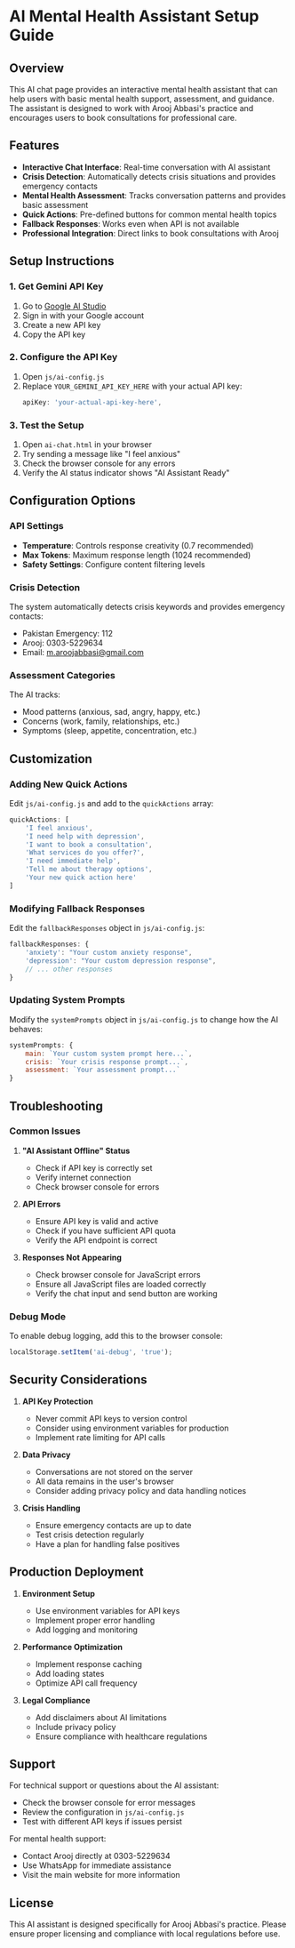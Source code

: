# AI Mental Health Assistant Setup Guide

## Overview
This AI chat page provides an interactive mental health assistant that can help users with basic mental health support, assessment, and guidance. The assistant is designed to work with Arooj Abbasi's practice and encourages users to book consultations for professional care.

## Features
- **Interactive Chat Interface**: Real-time conversation with AI assistant
- **Crisis Detection**: Automatically detects crisis situations and provides emergency contacts
- **Mental Health Assessment**: Tracks conversation patterns and provides basic assessment
- **Quick Actions**: Pre-defined buttons for common mental health topics
- **Fallback Responses**: Works even when API is not available
- **Professional Integration**: Direct links to book consultations with Arooj

## Setup Instructions

### 1. Get Gemini API Key
1. Go to [Google AI Studio](https://makersuite.google.com/app/apikey)
2. Sign in with your Google account
3. Create a new API key
4. Copy the API key

### 2. Configure the API Key
1. Open `js/ai-config.js`
2. Replace `YOUR_GEMINI_API_KEY_HERE` with your actual API key:
   ```javascript
   apiKey: 'your-actual-api-key-here',
   ```

### 3. Test the Setup
1. Open `ai-chat.html` in your browser
2. Try sending a message like "I feel anxious"
3. Check the browser console for any errors
4. Verify the AI status indicator shows "AI Assistant Ready"

## Configuration Options

### API Settings
- **Temperature**: Controls response creativity (0.7 recommended)
- **Max Tokens**: Maximum response length (1024 recommended)
- **Safety Settings**: Configure content filtering levels

### Crisis Detection
The system automatically detects crisis keywords and provides emergency contacts:
- Pakistan Emergency: 112
- Arooj: 0303-5229634
- Email: m.aroojabbasi@gmail.com

### Assessment Categories
The AI tracks:
- Mood patterns (anxious, sad, angry, happy, etc.)
- Concerns (work, family, relationships, etc.)
- Symptoms (sleep, appetite, concentration, etc.)

## Customization

### Adding New Quick Actions
Edit `js/ai-config.js` and add to the `quickActions` array:
```javascript
quickActions: [
    'I feel anxious',
    'I need help with depression',
    'I want to book a consultation',
    'What services do you offer?',
    'I need immediate help',
    'Tell me about therapy options',
    'Your new quick action here'
]
```

### Modifying Fallback Responses
Edit the `fallbackResponses` object in `js/ai-config.js`:
```javascript
fallbackResponses: {
    'anxiety': "Your custom anxiety response",
    'depression': "Your custom depression response",
    // ... other responses
}
```

### Updating System Prompts
Modify the `systemPrompts` object in `js/ai-config.js` to change how the AI behaves:
```javascript
systemPrompts: {
    main: `Your custom system prompt here...`,
    crisis: `Your crisis response prompt...`,
    assessment: `Your assessment prompt...`
}
```

## Troubleshooting

### Common Issues

1. **"AI Assistant Offline" Status**
   - Check if API key is correctly set
   - Verify internet connection
   - Check browser console for errors

2. **API Errors**
   - Ensure API key is valid and active
   - Check if you have sufficient API quota
   - Verify the API endpoint is correct

3. **Responses Not Appearing**
   - Check browser console for JavaScript errors
   - Ensure all JavaScript files are loaded correctly
   - Verify the chat input and send button are working

### Debug Mode
To enable debug logging, add this to the browser console:
```javascript
localStorage.setItem('ai-debug', 'true');
```

## Security Considerations

1. **API Key Protection**
   - Never commit API keys to version control
   - Consider using environment variables for production
   - Implement rate limiting for API calls

2. **Data Privacy**
   - Conversations are not stored on the server
   - All data remains in the user's browser
   - Consider adding privacy policy and data handling notices

3. **Crisis Handling**
   - Ensure emergency contacts are up to date
   - Test crisis detection regularly
   - Have a plan for handling false positives

## Production Deployment

1. **Environment Setup**
   - Use environment variables for API keys
   - Implement proper error handling
   - Add logging and monitoring

2. **Performance Optimization**
   - Implement response caching
   - Add loading states
   - Optimize API call frequency

3. **Legal Compliance**
   - Add disclaimers about AI limitations
   - Include privacy policy
   - Ensure compliance with healthcare regulations

## Support

For technical support or questions about the AI assistant:
- Check the browser console for error messages
- Review the configuration in `js/ai-config.js`
- Test with different API keys if issues persist

For mental health support:
- Contact Arooj directly at 0303-5229634
- Use WhatsApp for immediate assistance
- Visit the main website for more information

## License

This AI assistant is designed specifically for Arooj Abbasi's practice. Please ensure proper licensing and compliance with local regulations before use.

